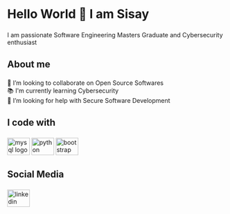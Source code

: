 <h1 align="left">Hello World 👋 I am Sisay</h1>

###

<p align="left">I am passionate Software Engineering Masters Graduate and Cybersecurity enthusiast</p>

###

<h2 align="left">About me</h2>

###

<p align="left">👯 I’m looking to collaborate on Open Source Softwares<br>📚 I'm currently learning  Cybersecurity<br>🤝 I’m looking for help with Secure Software Development</p>

###

<h2 align="left">I code with</h2>

###

<div align="left">
  <img src="https://cdn.jsdelivr.net/gh/devicons/devicon/icons/mysql/mysql-original.svg" height="40" width="52" alt="mysql logo"  />
  <img src="https://cdn.jsdelivr.net/gh/devicons/devicon/icons/python/python-original.svg" height="40" width="52" alt="python logo"  />
  <img src="https://cdn.jsdelivr.net/gh/devicons/devicon/icons/bootstrap/bootstrap-original.svg" height="40" width="52" alt="bootstrap logo"  />
</div>

###

<h2 align="left">Social Media</h2>

###

<div align="left">
  <a href="Sisay Deresa" target="_blank">
    <img src="https://raw.githubusercontent.com/maurodesouza/profile-readme-generator/master/src/assets/icons/social/linkedin/default.svg" width="52" height="40" alt="linkedin logo"  />
  </a>
</div>

###
